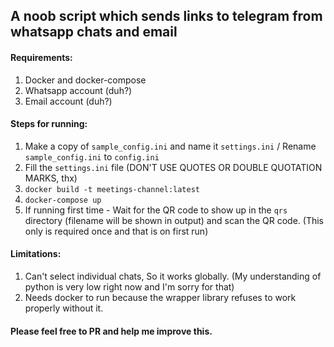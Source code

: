  ## A noob script which sends links to telegram from whatsapp chats and email
 
 
 #### Requirements:
  1) Docker and docker-compose
  2) Whatsapp account (duh?)
  3) Email account (duh?)
 
 #### Steps for running:
  1) Make a copy of `sample_config.ini` and name it `settings.ini` / Rename `sample_config.ini` to `config.ini`
  2) Fill the `settings.ini` file (DON'T  USE QUOTES OR DOUBLE QUOTATION MARKS, thx)
  4) `docker build -t meetings-channel:latest`
  3) `docker-compose up` 
  4) If running first time - Wait for the QR code to show up in the `qrs` directory (filename will be shown in output) and scan the QR code. (This only is required once and that is on first run)
  
 #### Limitations:
  1) Can't select individual chats, So it works globally. (My understanding of python is very low right now and I'm sorry for that)
  2) Needs docker to run because the wrapper library refuses to work properly without it.



#### Please feel free to PR and help me improve this.

